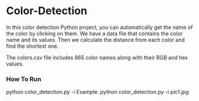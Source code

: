 # Color-Detection

In this color detection Python project, you can automatically get the name of the color by clicking on them. We have a data file that contains the color name and its values. Then we calculate the distance from each color and find the shortest one.

The colors.csv file includes 865 color names along with their RGB and hex values.

### How To Run

python color_detection.py -i <add your image path here>
  Example: python color_detection.py -i pic1.jpg
